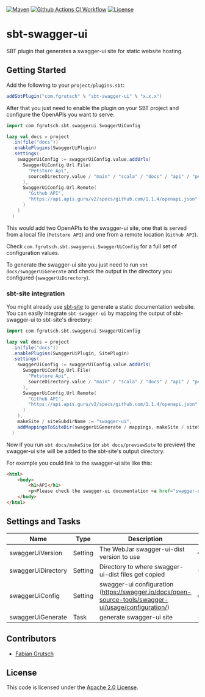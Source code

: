 [![Maven](https://maven-badges.herokuapp.com/maven-central/com.fgrutsch/sbt-swagger-ui/badge.png?style=for-the-badge)](https://search.maven.org/search?q=g:%22com.fgrutsch%22%20AND%20a:%22sbt-swagger-ui%22)
[![Github Actions CI Workflow](https://img.shields.io/github/workflow/status/fgrutsch/sbt-swagger-ui/Continuous%20Integration/main?logo=Github&style=for-the-badge)](https://github.com/fgrutsch/sbt-swagger-ui/actions/workflows/ci.yml?query=branch%3Amain)
[![License](https://img.shields.io/badge/License-Apache%202.0-blue.svg?style=for-the-badge)](https://opensource.org/licenses/Apache-2.0)

# sbt-swagger-ui

SBT plugin that generates a swagger-ui site for static website hosting.

## Getting Started

Add the following to your `project/plugins.sbt`:

```scala
addSbtPlugin("com.fgrutsch" % "sbt-swagger-ui" % "x.x.x")
```

After that you just need to enable the plugin on your SBT project and configure the OpenAPIs you want to serve:

```scala
import com.fgrutsch.sbt.swaggerui.SwaggerUiConfig

lazy val docs = project
  .in(file("docs"))
  .enablePlugins(SwaggerUiPlugin)
  .settings(
    swaggerUiConfig := swaggerUiConfig.value.addUrls(
      SwaggerUiConfig.Url.File(
        "Petstore Api",
        sourceDirectory.value / "main" / "scala" / "docs" / "api" / "petstore.json"
      ),
      SwaggerUiConfig.Url.Remote(
        "Github API",
        "https://api.apis.guru/v2/specs/github.com/1.1.4/openapi.json"
      )
    )
  )
```

This would add two OpenAPIs to the swagger-ui site, one that is served from a local file (`Petstore API`) and one from a remote location (`Github API`).

Check `com.fgrutsch.sbt.swaggerui.SwaggerUiConfig` for a full set of configuration values.

To generate the swagger-ui site you just need to run `sbt docs/swaggerUiGenerate` and check the output in the directory you configured (`swaggerUiDirectory`).

### sbt-site integration

You might already use [sbt-site](https://github.com/sbt/sbt-site) to generate a static documentation website. You can easily integrate `sbt-swagger-ui` by mapping the output of sbt-swagger-ui to sbt-site's directory:

```scala
import com.fgrutsch.sbt.swaggerui.SwaggerUiConfig

lazy val docs = project
  .in(file("docs"))
  .enablePlugins(SwaggerUiPlugin, SitePlugin)
  .settings(
    swaggerUiConfig := swaggerUiConfig.value.addUrls(
      SwaggerUiConfig.Url.File(
        "Petstore Api",
        sourceDirectory.value / "main" / "scala" / "docs" / "api" / "petstore.json"
      ),
      SwaggerUiConfig.Url.Remote(
        "Github API",
        "https://api.apis.guru/v2/specs/github.com/1.1.4/openapi.json"
      )
    ),
    makeSite / siteSubdirName := "swagger-ui",
    addMappingsToSiteDir(swaggerUiGenerate / mappings, makeSite / siteSubdirName)
  )
```

Now if you run `sbt docs/makeSite` (or `sbt docs/previewSite` to preview) the swagger-ui site will be added to the sbt-site's output directory.

For example you could link to the swagger-ui site like this:

```html
<html>
    <body>
        <h1>API</h1>
        <p>Please check the swagger-ui documentation <a href="swagger-ui/index.html">here</a>.</p>
    </body>
</html>
```

## Settings and Tasks

| Name               | Type    | Description                                                                                          | Default Value                                           |
|--------------------|---------|------------------------------------------------------------------------------------------------------|---------------------------------------------------------|
| swaggerUiVersion   | Setting | The WebJar swagger-ui-dist version to use                                                            | `4.1.3`                                                 |
| swaggerUiDirectory | Setting | Directory to where swagger-ui-dist files get copied                                                  | `(Compile / target).value / "sbt-swagger-ui"`           |
| swaggerUiConfig    | Setting | swagger-ui configuration (https://swagger.io/docs/open-source-tools/swagger-ui/usage/configuration/) | `com.fgrutsch.sbt.swaggerui.SwaggerUiConfig.Defaults`   |
| swaggerUiGenerate  | Task    | generate swagger-ui site                                                                             | `-`                                                     |

## Contributors

* [Fabian Grutsch](https://github.com/fgrutsch)

## License

This code is licensed under the [Apache 2.0 License](https://www.apache.org/licenses/LICENSE-2.0.txt).